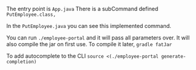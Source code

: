 

The entry point is `App.java`
There is a subCommand defined `PutEmployee.class,`

In the `PutEmployee.java` you can see this implemented command.

You can run `./employee-portal` and it will pass all parameters over.
It will also compile the jar on first use.
To compile it later, `gradle fatJar`

To add autocomplete to the CLI
`source <(./employee-portal generate-completion)`
